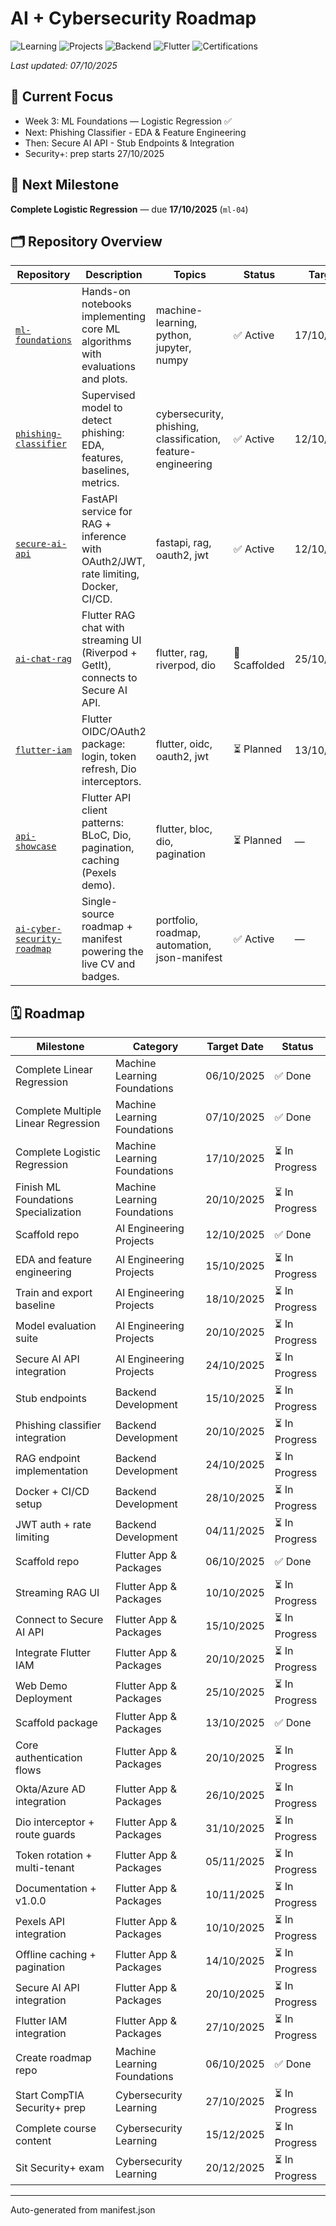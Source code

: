 # AI + Cybersecurity Roadmap

![Learning](https://img.shields.io/badge/Learning-50%25-yellowgreen) ![Projects](https://img.shields.io/badge/Projects-30%25-yellow) ![Backend](https://img.shields.io/badge/Backend-20%25-yellow) ![Flutter](https://img.shields.io/badge/Flutter-10%25-orange) ![Certifications](https://img.shields.io/badge/Certifications-0%25-orange)

_Last updated: 07/10/2025_

## 🧠 Current Focus
- Week 3: ML Foundations — Logistic Regression ✅
- Next: Phishing Classifier - EDA & Feature Engineering
- Then: Secure AI API - Stub Endpoints & Integration
- Security+: prep starts 27/10/2025

## 🎯 Next Milestone
**Complete Logistic Regression** — due **17/10/2025** (`ml-04`)

## 🗂️ Repository Overview

| Repository | Description | Topics | Status | Target |
|---|---|---|---|---|
| [`ml-foundations`](https://github.com/Krispy145/ml-foundations) | Hands-on notebooks implementing core ML algorithms with evaluations and plots. | machine-learning, python, jupyter, numpy | ✅ Active | 17/10/2025 |
| [`phishing-classifier`](https://github.com/Krispy145/phishing-classifier) | Supervised model to detect phishing: EDA, features, baselines, metrics. | cybersecurity, phishing, classification, feature-engineering | ✅ Active | 12/10/2025 |
| [`secure-ai-api`](https://github.com/Krispy145/secure-ai-api) | FastAPI service for RAG + inference with OAuth2/JWT, rate limiting, Docker, CI/CD. | fastapi, rag, oauth2, jwt | ✅ Active | 12/10/2025 |
| [`ai-chat-rag`](https://github.com/Krispy145/ai_chat_rag) | Flutter RAG chat with streaming UI (Riverpod + GetIt), connects to Secure AI API. | flutter, rag, riverpod, dio | 🧩 Scaffolded | 25/10/2025 |
| [`flutter-iam`](https://github.com/Krispy145/flutter-iam) | Flutter OIDC/OAuth2 package: login, token refresh, Dio interceptors. | flutter, oidc, oauth2, jwt | ⏳ Planned | 13/10/2025 |
| [`api-showcase`](https://github.com/Krispy145/api_showcase) | Flutter API client patterns: BLoC, Dio, pagination, caching (Pexels demo). | flutter, bloc, dio, pagination | ⏳ Planned | — |
| [`ai-cyber-security-roadmap`](https://github.com/Krispy145/ai-cyber-security-roadmap) | Single-source roadmap + manifest powering the live CV and badges. | portfolio, roadmap, automation, json-manifest | ✅ Active | — |

## 🗓 Roadmap

| Milestone                    | Category              | Target Date | Status     |
| ---------------------------- | --------------------- | ----------- | ---------- |
| Complete Linear Regression | Machine Learning Foundations | 06/10/2025 | ✅ Done |
| Complete Multiple Linear Regression | Machine Learning Foundations | 07/10/2025 | ✅ Done |
| Complete Logistic Regression | Machine Learning Foundations | 17/10/2025 | ⏳ In Progress |
| Finish ML Foundations Specialization | Machine Learning Foundations | 20/10/2025 | ⏳ In Progress |
| Scaffold repo | AI Engineering Projects | 12/10/2025 | ✅ Done |
| EDA and feature engineering | AI Engineering Projects | 15/10/2025 | ⏳ In Progress |
| Train and export baseline | AI Engineering Projects | 18/10/2025 | ⏳ In Progress |
| Model evaluation suite | AI Engineering Projects | 20/10/2025 | ⏳ In Progress |
| Secure AI API integration | AI Engineering Projects | 24/10/2025 | ⏳ In Progress |
| Stub endpoints | Backend Development | 15/10/2025 | ⏳ In Progress |
| Phishing classifier integration | Backend Development | 20/10/2025 | ⏳ In Progress |
| RAG endpoint implementation | Backend Development | 24/10/2025 | ⏳ In Progress |
| Docker + CI/CD setup | Backend Development | 28/10/2025 | ⏳ In Progress |
| JWT auth + rate limiting | Backend Development | 04/11/2025 | ⏳ In Progress |
| Scaffold repo | Flutter App & Packages | 06/10/2025 | ✅ Done |
| Streaming RAG UI | Flutter App & Packages | 10/10/2025 | ⏳ In Progress |
| Connect to Secure AI API | Flutter App & Packages | 15/10/2025 | ⏳ In Progress |
| Integrate Flutter IAM | Flutter App & Packages | 20/10/2025 | ⏳ In Progress |
| Web Demo Deployment | Flutter App & Packages | 25/10/2025 | ⏳ In Progress |
| Scaffold package | Flutter App & Packages | 13/10/2025 | ✅ Done |
| Core authentication flows | Flutter App & Packages | 20/10/2025 | ⏳ In Progress |
| Okta/Azure AD integration | Flutter App & Packages | 26/10/2025 | ⏳ In Progress |
| Dio interceptor + route guards | Flutter App & Packages | 31/10/2025 | ⏳ In Progress |
| Token rotation + multi-tenant | Flutter App & Packages | 05/11/2025 | ⏳ In Progress |
| Documentation + v1.0.0 | Flutter App & Packages | 10/11/2025 | ⏳ In Progress |
| Pexels API integration | Flutter App & Packages | 10/10/2025 | ⏳ In Progress |
| Offline caching + pagination | Flutter App & Packages | 14/10/2025 | ⏳ In Progress |
| Secure AI API integration | Flutter App & Packages | 20/10/2025 | ⏳ In Progress |
| Flutter IAM integration | Flutter App & Packages | 27/10/2025 | ⏳ In Progress |
| Create roadmap repo | Machine Learning Foundations | 06/10/2025 | ✅ Done |
| Start CompTIA Security+ prep | Cybersecurity Learning | 27/10/2025 | ⏳ In Progress |
| Complete course content | Cybersecurity Learning | 15/12/2025 | ⏳ In Progress |
| Sit Security+ exam | Cybersecurity Learning | 20/12/2025 | ⏳ In Progress |

---

Auto-generated from manifest.json